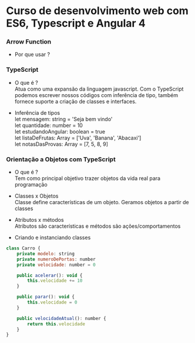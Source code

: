 # Curso de desenvolvimento web com ES6, Typescript e Angular 4

### Arrow Function  
* Por que usar ?  

### TypeScript  
* O que é ?  
Atua como uma expansão da linguagem javascript. Com o TypeScript podemos escrever nossos códigos com inferência de tipo, também fornece suporte a criação de classes e interfaces. 

* Inferência de tipos  
let mensagem: string = 'Seja bem vindo'  
let quantidade: number = 10  
let estudandoAngular: boolean = true  
let listaDeFrutas: Array<string> = ['Uva', 'Banana', 'Abacaxi']  
let notasDasProvas: Array<number> = [7, 5, 8, 9]

### Orientação a Objetos com TypeScript  
* O que é ?  
Tem como principal objetivo trazer objetos da vida real para programação

* Classes x Objetos  
Classe define características de um objeto. Geramos objetos a partir de classes

* Atributos x métodos  
Atributos são características e métodos são ações/comportamentos

* Criando e instanciando classes
```js
class Carro {
    private modelo: string
    private numeroDePortas: number
    private velocidade: number = 0

    public acelerar(): void {
        this.velocidade += 10
    }

    public parar(): void {
        this.velocidade = 0
    }

    public velocidadeAtual(): number {
        return this.velocidade
    }
}
```


